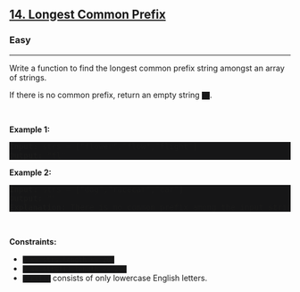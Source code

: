<h2><a href="https://leetcode.com/problems/longest-common-prefix/">14. Longest Common Prefix</a></h2><h3>Easy</h3><hr><div><p>Write a function to find the longest common prefix string amongst an array of strings.</p>

<p>If there is no common prefix, return an empty string <code style="background: rgb(22, 22, 23) !important;">""</code>.</p>

<p>&nbsp;</p>
<p><strong class="example">Example 1:</strong></p>

<pre style="background: rgb(22, 22, 23) !important;"><strong>Input:</strong> strs = ["flower","flow","flight"]
<strong>Output:</strong> "fl"
</pre>

<p><strong class="example">Example 2:</strong></p>

<pre style="background: rgb(22, 22, 23) !important;"><strong>Input:</strong> strs = ["dog","racecar","car"]
<strong>Output:</strong> ""
<strong>Explanation:</strong> There is no common prefix among the input strings.
</pre>

<p>&nbsp;</p>
<p><strong>Constraints:</strong></p>

<ul>
	<li><code style="background: rgb(22, 22, 23) !important;">1 &lt;= strs.length &lt;= 200</code></li>
	<li><code style="background: rgb(22, 22, 23) !important;">0 &lt;= strs[i].length &lt;= 200</code></li>
	<li><code style="background: rgb(22, 22, 23) !important;">strs[i]</code> consists of only lowercase English letters.</li>
</ul>
</div>